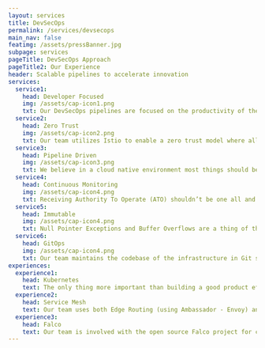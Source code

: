 ```yaml
---
layout: services
title: DevSecOps
permalink: /services/devsecops
main_nav: false
featimg: /assets/pressBanner.jpg
subpage: services
pageTitle: DevSecOps Approach
pageTitle2: Our Experience
header: Scalable pipelines to accelerate innovation
services:
  service1:
    head: Developer Focused
    img: /assets/cap-icon1.png
    txt: Our DevSecOps pipelines are focused on the productivity of the Developers while at the same time ensuring the security is ensured. As developers embrace cloud native platforms such as Kubernetes, our team builds pipelines that provide the developers a direct view into the security so that security isn’t an after-thought.
  service2:
    head: Zero Trust
    img: /assets/cap-icon2.png
    txt: Our team utilizes Istio to enable a zero trust model where all communications are encrypted between microservices, centrally authorized, and continually validated against a service mesh policy. Our team achieves this by pushing a centralized policy configuration into the Envoy sidecar proxies for each pod.
  service3:
    head: Pipeline Driven
    img: /assets/cap-icon3.png
    txt: We believe in a cloud native environment most things should be automated. Whether that’d be finding CVEs at the time of building container images, static/dynamic code analysis, runtime security, testing, or deploying, our team prepares pipelines that trigger all these things at the time of merge into master branch
  service4:
    head: Continuous Monitoring
    img: /assets/cap-icon4.png
    txt: Receiving Authority To Operate (ATO) shouldn’t be one all and be all for the solution. Rather than spending man hours to periodically manually going through the compliance of the security controls, our team believes in continuous monitoring that is triggered at the time of any change to the system.
  service5:
    head: Immutable
    img: /assets/cap-icon4.png
    txt: Null Pointer Exceptions and Buffer Overflows are a thing of the past when using Immutable structures and pattern matching. At the core of our teams approach to immutability is automation. We automate every part of the deployment down to the lowest level so that any change in a deployed system requires deploying a new system.
  service6:
    head: GitOps
    img: /assets/cap-icon4.png
    txt: Our team maintains the codebase of the infrastructure in Git so that the entire infrastructure can be re-deployed from the code with the least amount of human intervention. GitOps is the basis for our team to use automated monitoring to alert our engineers when the configuration running in our cloud native environment doesn’t match the configuration in code.
experiences:
  experience1:
    head: Kubernetes
    text: The only thing more important than building a good product efficiently, is launching a stable and secure product quickly. The Kubernetes (K8s) open-source system allows us to do just that, utilizing it’s revolutionary capacity to design, deploy and manage cluster based containers systems, our team utilizes K8s Admission Control, and RBAC to ensure the public facing clusters are secure.
  experience2:
    head: Service Mesh
    text: Our team uses both Edge Routing (using Ambassador - Envoy) and Ingress (using Istio - Envoy) to secure network communication down to the pod level. Using Istio as a sidecar, our team provides authentication, observability, relillience, and traffic management.
  experience3:  
    head: Falco
    text: Our team is involved with the open source Falco project for container native runtime security. Working at the most basic layer, the kernel, our team can detect anomalous activity at both application and infrastructure level.
---
```

